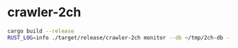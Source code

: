 # crawler-2ch


```sh
cargo build --release
RUST_LOG=info ./target/release/crawler-2ch monitor --db ~/tmp/2ch-db --board b --interval 300
```
